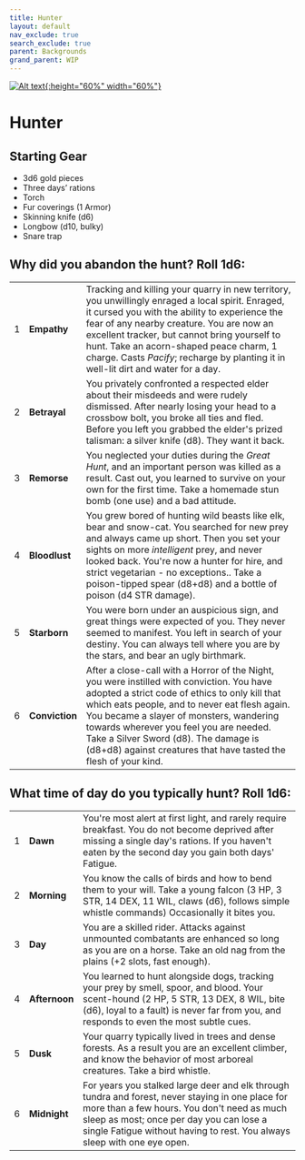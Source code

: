 ```yaml
---
title: Hunter
layout: default
nav_exclude: true
search_exclude: true
parent: Backgrounds
grand_parent: WIP
---
```


[![Alt text](/img/backgrounds/hunter.jpg "East of the Sun and West of the Moon, illustrated by Kay Nielsen"){:height="60%" width="60%"}](/img/backgrounds/hunter.jpg)

# Hunter

## Starting Gear

- 3d6 gold pieces
- Three days’ rations
- Torch
- Fur coverings (1 Armor)
- Skinning knife (d6)
- Longbow (d10, bulky)
- Snare trap

## Why did you abandon the hunt? Roll 1d6:

|      |                   |                                                              |
| ---- | ----------------- | ------------------------------------------------------------ |
| 1    | **Empathy** | Tracking and killing your quarry in new territory, you unwillingly enraged a local spirit. Enraged, it cursed you with the ability to experience the fear of any nearby creature. You are now an excellent tracker, but cannot bring yourself to hunt. Take an acorn-shaped peace charm, 1 charge. Casts _Pacify_; recharge by planting it in well-lit dirt and water for a day. |
| 2    | **Betrayal**  | You privately confronted a respected elder about their misdeeds and were rudely dismissed. After nearly losing your head to a crossbow bolt, you broke all ties and fled. Before you left you grabbed the elder's prized talisman: a silver knife (d8). They want it back.|
| 3    | **Remorse**  | You neglected your duties during the _Great Hunt_, and an important person was killed as a result. Cast out, you learned to survive on your own for the first time. Take a homemade stun bomb (one use) and a bad attitude.  |
| 4    | **Bloodlust** | You grew bored of hunting wild beasts like elk, bear and snow-cat. You searched for new prey and always came up short. Then you set your sights on more _intelligent_ prey, and never looked back. You're now a hunter for hire, and strict vegetarian - no exceptions.. Take a poison-tipped spear (d8+d8) and a bottle of poison (d4 STR damage). |
| 5    | **Starborn** | You were born under an auspicious sign, and great things were expected of you. They never seemed to manifest. You left in search of your destiny. You can always tell where you are by the stars, and bear an ugly birthmark. |
| 6    | **Conviction** | After a close-call with a Horror of the Night, you were instilled with conviction.  You have adopted a strict code of ethics to only kill that which eats people, and to never eat flesh again. You became a slayer of monsters, wandering towards wherever you feel you are needed. Take a Silver Sword (d8). The damage is (d8+d8) against creatures that have tasted the flesh of your kind. |

## What time of day do you typically hunt? Roll 1d6:

|      |      |      |
| ---- | ---- | ---- |
| 1    |**Dawn** | You're most alert at first light, and rarely require breakfast. You do not become deprived after missing a single day's rations. If you haven't eaten by the second day you gain both days' Fatigue.|
| 2    |**Morning** | You know the calls of birds and how to bend them to your will. Take a young falcon (3 HP, 3 STR, 14 DEX, 11 WIL, claws (d6), follows simple whistle commands) Occasionally it bites you. |
| 3    |**Day** | You are a skilled rider. Attacks against unmounted combatants are enhanced so long as you are on a horse. Take an old nag from the plains (+2 slots, fast enough). |
| 4   |**Afternoon** | You learned to hunt alongside dogs, tracking your prey by smell, spoor, and blood. Your scent-hound (2 HP, 5 STR, 13 DEX, 8 WIL, bite (d6), loyal to a fault) is never far from you, and responds to even the most subtle cues.|
| 5    |**Dusk** | Your quarry typically lived in trees and dense forests. As a result you are an excellent climber, and know the behavior of most arboreal creatures. Take a bird whistle.  |
| 6    |**Midnight** |For years you stalked large deer and elk through tundra and forest, never staying in one place for more than a few hours. You don't need as much sleep as most; once per day you can lose a single Fatigue without having to rest. You always sleep with one eye open.  |
